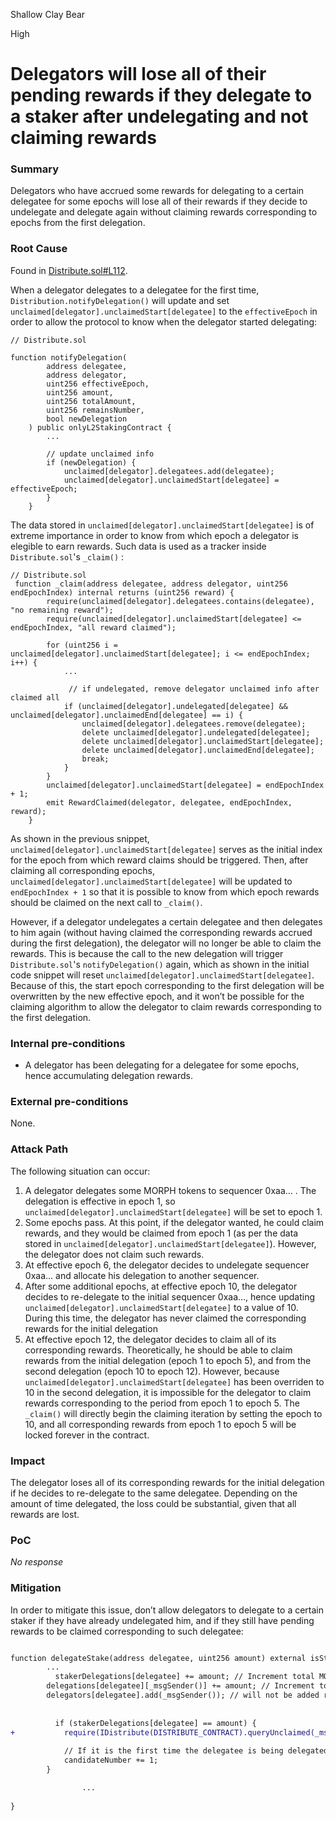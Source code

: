 Shallow Clay Bear

High

# Delegators will lose all of their pending rewards if they delegate to a staker after undelegating and not claiming rewards

### Summary

Delegators who have accrued some rewards for delegating to a certain delegatee for some epochs will lose all of their rewards if they decide to undelegate and delegate again without claiming rewards corresponding to epochs from the first delegation.

### Root Cause

Found in [Distribute.sol#L112](https://github.com/sherlock-audit/2024-08-morphl2/blob/main/morph/contracts/contracts/l2/staking/Distribute.sol#L112).

When a delegator delegates to a delegatee for the first time, `Distribution.notifyDelegation()` will update and set `unclaimed[delegator].unclaimedStart[delegatee]` to the `effectiveEpoch` in order to allow the protocol to know when the delegator started delegating:

```solidity
// Distribute.sol

function notifyDelegation(
        address delegatee,
        address delegator,
        uint256 effectiveEpoch,
        uint256 amount,
        uint256 totalAmount,
        uint256 remainsNumber,
        bool newDelegation
    ) public onlyL2StakingContract {
        ...

        // update unclaimed info
        if (newDelegation) {
            unclaimed[delegator].delegatees.add(delegatee);
            unclaimed[delegator].unclaimedStart[delegatee] = effectiveEpoch;
        }
    }
```

The data stored in `unclaimed[delegator].unclaimedStart[delegatee]`  is of extreme importance in order to know from which epoch a delegator is elegible to earn rewards. Such data is used as a tracker inside `Distribute.sol`'s `_claim()` :

```solidity
// Distribute.sol
 function _claim(address delegatee, address delegator, uint256 endEpochIndex) internal returns (uint256 reward) {
        require(unclaimed[delegator].delegatees.contains(delegatee), "no remaining reward");
        require(unclaimed[delegator].unclaimedStart[delegatee] <= endEpochIndex, "all reward claimed");

        for (uint256 i = unclaimed[delegator].unclaimedStart[delegatee]; i <= endEpochIndex; i++) {
            ...
            
             // if undelegated, remove delegator unclaimed info after claimed all
            if (unclaimed[delegator].undelegated[delegatee] && unclaimed[delegator].unclaimedEnd[delegatee] == i) {
                unclaimed[delegator].delegatees.remove(delegatee);
                delete unclaimed[delegator].undelegated[delegatee];
                delete unclaimed[delegator].unclaimedStart[delegatee];
                delete unclaimed[delegator].unclaimedEnd[delegatee];
                break;
            }
        }
        unclaimed[delegator].unclaimedStart[delegatee] = endEpochIndex + 1;
        emit RewardClaimed(delegator, delegatee, endEpochIndex, reward);
    }
```

As shown in the previous snippet, `unclaimed[delegator].unclaimedStart[delegatee]` serves as the initial index for the epoch from which reward claims should be triggered. Then, after claiming all corresponding epochs, `unclaimed[delegator].unclaimedStart[delegatee]` will be updated to `endEpochIndex + 1` so that it is possible to know from which epoch rewards should be claimed on the next call to `_claim()`.

However, if a delegator undelegates a certain delegatee and then delegates to him again (without having claimed the corresponding rewards accrued during the first delegation), the delegator will no longer be able to claim the rewards. This is because the call to the new delegation will trigger `Distribute.sol`'s `notifyDelegation()` again, which as shown in the initial code snippet will reset `unclaimed[delegator].unclaimedStart[delegatee]`. Because of this, the start epoch corresponding to the first delegation will be overwritten by the new effective epoch, and it won’t be possible for the claiming algorithm to allow the delegator to claim rewards corresponding to the first delegation.

### Internal pre-conditions

- A delegator has been delegating for a delegatee for some epochs, hence accumulating delegation rewards.

### External pre-conditions

None.

### Attack Path

The following situation can occur:

1. A delegator delegates some MORPH tokens to sequencer 0xaa… . The delegation is effective in epoch 1, so `unclaimed[delegator].unclaimedStart[delegatee]` will be set to epoch 1. 
2. Some epochs pass. At this point, if the delegator wanted, he could claim rewards, and they would be claimed from epoch 1 (as per the data stored in `unclaimed[delegator].unclaimedStart[delegatee]`). However, the delegator does not claim such rewards.
3. At effective epoch 6, the delegator decides to undelegate sequencer 0xaa… and allocate his delegation to another sequencer. 
4. After some additional epochs, at effective epoch 10, the delegator decides to re-delegate to the initial sequencer 0xaa…,  hence updating `unclaimed[delegator].unclaimedStart[delegatee]` to a value of 10. During this time, the delegator has never claimed the corresponding rewards for the initial delegation
5. At effective epoch 12, the delegator decides to claim all of its corresponding rewards. Theoretically, he should be able to claim rewards from the initial delegation (epoch 1 to epoch 5), and from the second delegation (epoch 10 to epoch 12). However, because `unclaimed[delegator].unclaimedStart[delegatee]` has been overriden to 10 in the second delegation, it is impossible for the delegator to claim rewards corresponding to the period from epoch 1 to epoch 5. The `_claim()` will directly begin the claiming iteration by setting the epoch to 10, and all corresponding rewards from epoch 1 to epoch 5 will be locked forever in the contract.

### Impact

The delegator loses all of its corresponding rewards for the initial delegation if he decides to re-delegate to the same delegatee. Depending on the amount of time delegated, the loss could be substantial, given that all rewards are lost.

### PoC

_No response_

### Mitigation

In order to mitigate this issue, don’t allow delegators to delegate to a certain staker if they have already undelegated him, and if they still have pending rewards to be claimed corresponding to such delegatee:

```diff

function delegateStake(address delegatee, uint256 amount) external isStaker(delegatee) nonReentrant {
        ...
	      stakerDelegations[delegatee] += amount; // Increment total MORPH delegated to a staker
        delegations[delegatee][_msgSender()] += amount; // Increment total amount delegated by the delegator to the staker
        delegators[delegatee].add(_msgSender()); // will not be added repeatedly, add delegator as a delegator to the delegatee list
	       
	      
	      if (stakerDelegations[delegatee] == amount) {
+           require(IDistribute(DISTRIBUTE_CONTRACT).queryUnclaimed(_msgSender(), delegatee) == 0, "Rewards unclaimed");
	      
            // If it is the first time the delegatee is being delegated, increment candidate number
            candidateNumber += 1;
        }

				...
				
}
```